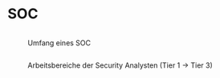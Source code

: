 # SOC

<figure><img src="https://tryhackme-images.s3.amazonaws.com/user-uploads/5fc2847e1bbebc03aa89fbf2/room-content/e2b97e6d9224da98764e21085190e54e.png" alt=""><figcaption><p>Umfang eines SOC</p></figcaption></figure>



<figure><img src="https://tryhackme-images.s3.amazonaws.com/user-uploads/5fc2847e1bbebc03aa89fbf2/room-content/7bf731bb9c58b0e9172a4788b761ad37.png" alt=""><figcaption><p>Arbeitsbereiche der Security Analysten (Tier 1 -> Tier 3)</p></figcaption></figure>
